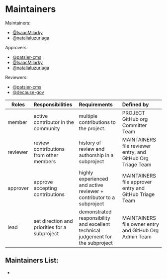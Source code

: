 # Maintainers

Maintainers:

- [@IsaacMilarky](https://github.com/IsaacMilarky)
- [@natalialuzuriaga](https://github.com/natalialuzuriaga)

Approvers:

- [@patsier-cms](https://github.com/patsier-cms)
- [@IsaacMilarky](https://github.com/IsaacMilarky)
- [@natalialuzuriaga](https://github.com/natalialuzuriaga)

Reviewers:

- [@patsier-cms](https://github.com/patsier-cms)
- [@decause-gov](https://github.com/decause-gov)

| Roles        | Responsibilities| Requirements  | Defined by|
| -------------|:---------------|:-------------|:-------------|
| member       | active contributor in the community | multiple contributions to the project. | PROJECT GitHub org Committer Team|
| reviewer     | review contributions from other members | history of review and authorship in a subproject | MAINTAINERS file reviewer entry, and GitHub Org Triage Team|
| approver     | approve accepting contributions | highly experienced and active reviewer + contributor to a subproject  | MAINTAINERS file approver entry and GitHub Triage Team |
| lead         | set direction and priorities for a subproject | demonstrated responsibility and excellent technical judgement for the subproject |  MAINTAINERS file owner entry and GitHub Org Admin Team|
 
 ## Maintainers List: 
<!-- TODO: What groups/domains are maintainers a part of? Does your project have domains/areas that are maintained by specific people? List @USERNAMES directly, or any @ALIASES for groups/teams. -->
 - 
